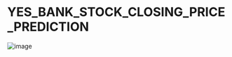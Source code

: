 # YES_BANK_STOCK_CLOSING_PRICE_PREDICTION

![image](https://github.com/NamiraMujawar/YES_BANK_STOCK_CLOSING_PRICE_PREDICTION/assets/120715329/0c11860e-f1db-43e9-8e40-cfbc1e92ee28)
